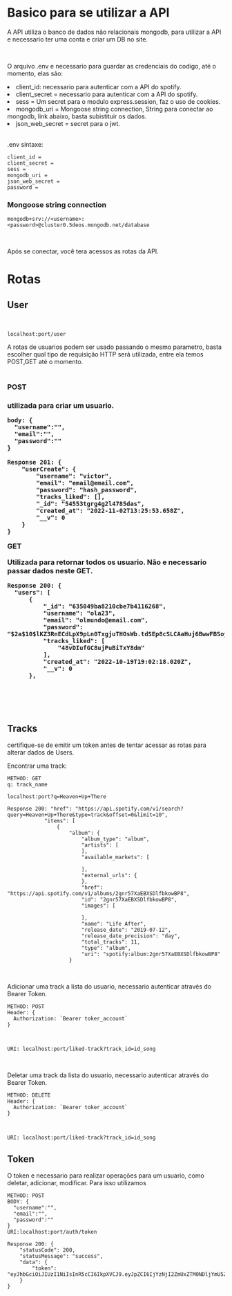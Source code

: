 # Basico para se utilizar a API

A API utiliza o banco de dados não relacionais mongodb, para utilizar a API e necessario ter uma conta e criar um DB no site.

<br> 

<p>O arquivo .env e necessario para guardar as credenciais do codigo, até o momento, elas são:</p>

<li>client_id: necessario para autenticar com a API do spotify.</li>
<li>client_secret = necessario para autenticar com a API do spotify.</li>
<li>sess = Um secret para o modulo express.session, faz o uso de cookies.</li>
<li>mongodb_uri = Mongoose string connection, String para conectar ao mongodb, link abaixo, basta subistituir os dados.</li>
<li>json_web_secret = secret para o jwt.</li>

<br>

.env sintaxe: 
```
client_id =
client_secret = 
sess = 
mongodb_uri = 
json_web_secret =  
password = 
```


### Mongoose string connection

```
mongodb+srv://<username>:<password>@cluster0.5deos.mongodb.net/database
 ```
</br>


Após se conectar, você tera acessos as rotas da API.

# Rotas



<h2>User</h2>

<br>

```
localhost:port/user
```
A rotas de usuarios podem ser usado passando o mesmo parametro, basta escolher qual tipo de requisição HTTP será utilizada, entre ela temos POST,GET até o momento.
<br><br>
<h3>POST<h3>

<p>utilizada para criar um usuario. </p>


```
body: {
  "username":"",
  "email":"",
  "password":""
}
```

```
Response 201: {
	"userCreate": {
		"username": "victor",
		"email": "email@email.com",
		"password": "hash_password",
		"tracks_liked": [],
		"_id": "54553tgrg4g2l4785das",
		"created_at": "2022-11-02T13:25:53.658Z",
		"__v": 0
	}
}
```

GET

<p>Utilizada para retornar todos os usuario.
Não e necessario passar dados neste GET.
  </p>

  ```
Response 200: {
	"users": [
		{
			"_id": "635049ba8210cbe7b4116268",
			"username": "ola23",
			"email": "olmundo@email.com",
			"password": "$2a$10$lKZ3RnECdLpX9pLn0TxgjuTHOsWb.tdSEp8cSLCAaHuj6BwwFBSoy",
			"tracks_liked": [
				"48vDIufGC8ujPuBiTxY8dm"
			],
			"created_at": "2022-10-19T19:02:18.020Z",
			"__v": 0
		},
		
```
<br></br>

<h2>Tracks</h2>

certifique-se de emitir um token antes de tentar acessar as rotas para alterar dados de Users.

Encontrar uma track:
```
METHOD: GET
q: track_name

localhost:port?q=Heaven+Up+There
```

```
Response 200: "href": "https://api.spotify.com/v1/search?query=Heaven+Up+There&type=track&offset=0&limit=10",
			"items": [
				{
					"album": {
						"album_type": "album",
						"artists": [
						],
						"available_markets": [

						],
						"external_urls": {
						},
						"href": "https://api.spotify.com/v1/albums/2gnr57XaEBXSDlfbkowBP8",
						"id": "2gnr57XaEBXSDlfbkowBP8",
						"images": [

						],
						"name": "Life After",
						"release_date": "2019-07-12",
						"release_date_precision": "day",
						"total_tracks": 11,
						"type": "album",
						"uri": "spotify:album:2gnr57XaEBXSDlfbkowBP8"
					}

```
<br>

Adicionar uma track a lista do usuario, necessario autenticar através do Bearer Token.


```
METHOD: POST
Header: {
  Authorization: `Bearer toker_account`
}



URI: localhost:port/liked-track?track_id=id_song

```
<br>

Deletar uma track da lista do usuario, necessario autenticar através do Bearer Token.

```
METHOD: DELETE
Header: {
  Authorization: `Bearer toker_account`
}



URI: localhost:port/liked-track?track_id=id_song

```


<h2>Token</h2>

O token e necessario para realizar operações para um usuario, como deletar, adicionar, modificar. Para isso utilizamos

```
METHOD: POST
BODY: {
  "username":"",
  "email":"",
  "password":""
}
URI:localhost:port/auth/token
```
```
Response 200: {
	"statusCode": 200,
	"statusMessage": "success",
	"data": {
		"token": "eyJhbGciOiJIUzI1NiIsInR5cCI6IkpXVCJ9.eyJpZCI6IjYzNjI2ZmUxZTM0NDljYmU5ZTJlYWNmZCIsImlhdCI6MTY2NzM5NTY4MywiZXhwIjoxNjY4MDAwNDgzfQ.XgG_b9IHkD7kxQidBo2My3YlaftIp8M3IKWdAsUQIWY"
	}
}
```